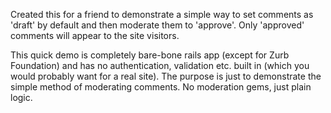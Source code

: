 Created this for a friend to demonstrate a simple way to set comments as 'draft' by default and then moderate them to 'approve'. Only 'approved' comments will appear to the site visitors.

This quick demo is completely bare-bone rails app (except for Zurb Foundation) and has no authentication, validation etc. built in (which you would probably want for a real site). The purpose is just to demonstrate the simple method of moderating comments. No moderation gems, just plain logic.
